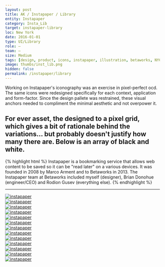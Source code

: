 ```yaml
---
layout: post
title: AK / Instapaper / Library
entity: Instapaper
category: Insta_Lib
target: instapaper-library
loc: New York
date: 2016-01-01
type: UI/Library
role: –
team: –
size: Medium
tags: [design, product, icons, instapaper, illustration, betaworks, NYC, iOS, system, apple, library]
image: thumbs/inst_lib.png
hidden: false
permalink: /instapaper/library
---
```


<div class="bg_color_none">
<div class="large_words">
Working on Instapaper's iconography was an exercise in pixel-perfect ocd. The same icons were redesigned specifically for each context, application and form-factor. Since the design pallete was restrained, these visual anchors needed to compliment the minimal aesthetic and not overpower it. 
</div>
</div>

## For ever asset, the designed to a pixel grid, which gives a bit of rationale behind the variations... but probably doesn't justify how many there are. Below is an array of black and white.

{% highlight html %}
Instapaper is a bookmarking service that allows web content to be saved so it can be "read later" on a various devices. It was founded in 2008 by Marco Arment and to Betaworks in 2013. The Instapaper team at Betaworks included myself (designer), Brian Donohue (engineer/CEO) and Rodion Gusev (everything else). 
{% endhighlight %}

---


<div class="image_container2">
  <a href="{{site.baseurl}}/images/projects/instapaper_library/000.png" target="_blank">
  <img src="{{site.baseurl}}/images/projects/instapaper_library/000.png" alt="instapaper"></a>
</div>

<div class="image_container2">
  <a href="{{site.baseurl}}/images/projects/instapaper_library/001.png" target="_blank">
  <img src="{{site.baseurl}}/images/projects/instapaper_library/001.png" alt="instapaper"></a>
</div>

<div class="image_container2">
  <a href="{{site.baseurl}}/images/projects/instapaper_library/002.png" target="_blank">
  <img src="{{site.baseurl}}/images/projects/instapaper_library/002.png" alt="instapaper"></a>
</div>

<div class="image_container2">
  <a href="{{site.baseurl}}/images/projects/instapaper_library/003.png" target="_blank">
  <img src="{{site.baseurl}}/images/projects/instapaper_library/003.png" alt="instapaper"></a>
</div>

<div class="image_container2">
  <a href="{{site.baseurl}}/images/projects/instapaper_library/004.png" target="_blank">
  <img src="{{site.baseurl}}/images/projects/instapaper_library/004.png" alt="instapaper"></a>
</div>

<div class="image_container2">
  <a href="{{site.baseurl}}/images/projects/instapaper_library/005.png" target="_blank">
  <img src="{{site.baseurl}}/images/projects/instapaper_library/005.png" alt="instapaper"></a>
</div>

<div class="image_container2">
  <a href="{{site.baseurl}}/images/projects/instapaper_library/006.png" target="_blank">
  <img src="{{site.baseurl}}/images/projects/instapaper_library/006.png" alt="instapaper"></a>
</div>


<div class="image_container2">
  <a href="{{site.baseurl}}/images/projects/instapaper_library/007.png" target="_blank">
  <img src="{{site.baseurl}}/images/projects/instapaper_library/007.png" alt="instapaper"></a>
</div>

<div class="image_container2">
  <a href="{{site.baseurl}}/images/projects/instapaper_library/008.png" target="_blank">
  <img src="{{site.baseurl}}/images/projects/instapaper_library/008.png" alt="instapaper"></a>
</div>

<div class="image_container2">
  <a href="{{site.baseurl}}/images/projects/instapaper_library/009.png" target="_blank">
  <img src="{{site.baseurl}}/images/projects/instapaper_library/009.png" alt="instapaper"></a>
</div>

<div class="image_container2">
  <a href="{{site.baseurl}}/images/projects/instapaper_library/010.png" target="_blank">
  <img src="{{site.baseurl}}/images/projects/instapaper_library/010.png" alt="instapaper"></a>
</div>

<div class="image_container2">
  <a href="{{site.baseurl}}/images/projects/instapaper_library/011.png" target="_blank">
  <img src="{{site.baseurl}}/images/projects/instapaper_library/011.png" alt="instapaper"></a>
</div>

<div class="image_container2">
  <a href="{{site.baseurl}}/images/projects/instapaper_library/012.png" target="_blank">
  <img src="{{site.baseurl}}/images/projects/instapaper_library/012.png" alt="instapaper"></a>
</div>


